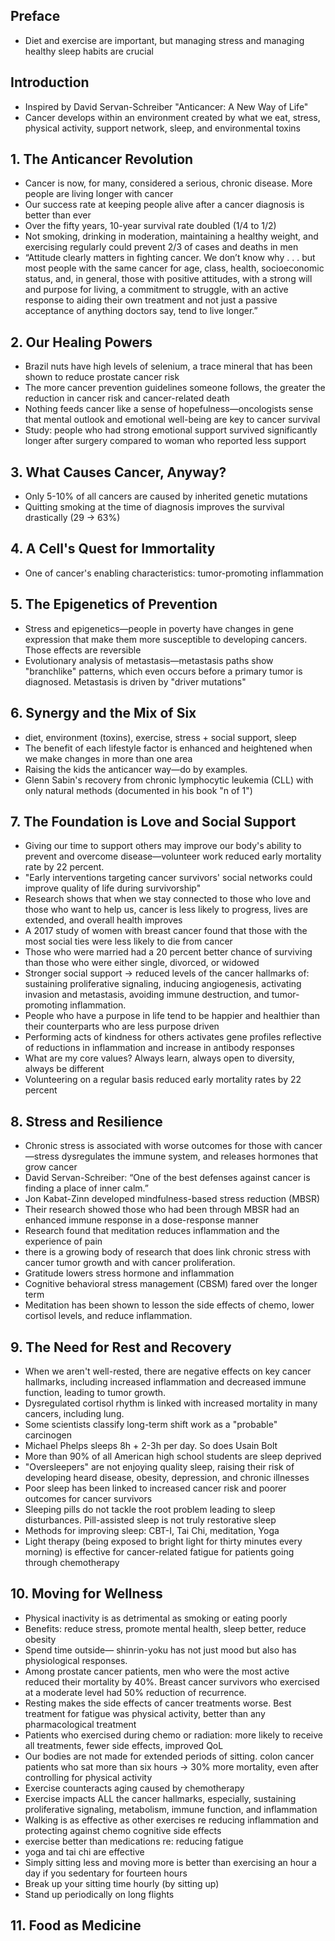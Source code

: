 ## Preface

* Diet and exercise are important, but managing stress and managing healthy sleep habits are crucial

## Introduction

* Inspired by David Servan-Schreiber "Anticancer: A New Way of Life" 
* Cancer develops within an environment created by what we eat, stress, physical activity, support network, sleep, and environmental toxins

## 1. The Anticancer Revolution

* Cancer is now, for many, considered a serious, chronic disease. More people are living longer with cancer
* Our success rate at keeping people alive after a cancer diagnosis is better than ever
* Over the fifty years, 10-year survival rate doubled (1/4 to 1/2)
* Not smoking, drinking in moderation, maintaining a healthy weight, and exercising regularly could prevent 2/3 of cases and deaths in men
* “Attitude clearly matters in fighting cancer. We don’t know why . . . but most people with the same cancer for age, class, health, socioeconomic status, and, in general, those with positive attitudes, with a strong will and purpose for living, a commitment to struggle, with an active response to aiding their own treatment and not just a passive acceptance of anything doctors say, tend to live longer.”

## 2. Our Healing Powers

* Brazil nuts have high levels of selenium, a trace mineral that has been shown to reduce prostate cancer risk
* The more cancer prevention guidelines someone follows, the greater the reduction in cancer risk and cancer-related death
* Nothing feeds cancer like a sense of hopefulness—oncologists sense that mental outlook and emotional well-being are key to cancer survival
* Study: people who had strong emotional support survived significantly longer after surgery compared to woman who reported less support

## 3. What Causes Cancer, Anyway?

* Only 5-10% of all cancers are caused by inherited genetic mutations
* Quitting smoking at the time of diagnosis improves the survival drastically (29 -> 63%)

## 4. A Cell's Quest for Immortality

* One of cancer's enabling characteristics: tumor-promoting inflammation

## 5. The Epigenetics of Prevention

* Stress and epigenetics—people in poverty have changes in gene expression that make them more susceptible to developing cancers. Those effects are reversible
* Evolutionary analysis of metastasis—metastasis paths show "branchlike" patterns, which even occurs before a primary tumor is diagnosed. Metastasis is driven by "driver mutations"

## 6. Synergy and the Mix of Six

* diet, environment (toxins), exercise, stress + social support, sleep
* The benefit of each lifestyle factor is enhanced and heightened when we make changes in more than one area
* Raising the kids the anticancer way—do by examples. 
* Glenn Sabin's recovery from chronic lymphocytic leukemia (CLL) with only natural methods (documented in his book "n of 1")

## 7. The Foundation is Love and Social Support

* Giving our time to support others may improve our body's ability to prevent and overcome disease—volunteer work reduced early mortality rate by 22 percent.
* "Early interventions targeting cancer survivors' social networks could improve quality of life during survivorship"
* Research shows that when we stay connected to those who love and those who want to help us, cancer is less likely to progress, lives are extended, and overall health improves
* A 2017 study of women with breast cancer found that those with the most social ties were less likely to die from cancer
* Those who were married had a 20 percent better chance of surviving than those who were either single, divorced, or widowed
* Stronger social support -> reduced levels of the cancer hallmarks of: sustaining proliferative signaling, inducing angiogenesis, activating invasion and metastasis, avoiding immune destruction, and tumor-promoting inflammation.
* People who have a purpose in life tend to be happier and healthier than their counterparts who are less purpose driven
* Performing acts of kindness for others activates gene profiles reflective of reductions in inflammation and increase in antibody responses
* What are my core values? Always learn, always open to diversity, always be different
* Volunteering on a regular basis reduced early mortality rates by 22 percent

## 8. Stress and Resilience
* Chronic stress is associated with worse outcomes for those with cancer—stress dysregulates the immune system, and releases hormones that grow cancer
* David Servan-Schreiber: “One of the best defenses against cancer is finding a place of inner calm.”
* Jon Kabat-Zinn developed mindfulness-based stress reduction (MBSR)
* Their research showed those who had been through MBSR had an enhanced immune response in a dose-response manner
* Research found that meditation reduces inflammation and the experience of pain
* there is a growing body of research that does link chronic stress with cancer tumor growth and with cancer proliferation.
* Gratitude lowers stress hormone and inflammation
* Cognitive behavioral stress management (CBSM) fared over the longer term
* Meditation has been shown to lesson the side effects of chemo, lower cortisol levels, and reduce inflammation.

## 9. The Need for Rest and Recovery

* When we aren't well-rested, there are negative effects on key cancer hallmarks, including increased inflammation and decreased immune function, leading to tumor growth. 
* Dysregulated cortisol rhythm is linked with increased mortality in many cancers, including lung.
* Some scientists classify long-term shift work as a "probable" carcinogen
* Michael Phelps sleeps 8h + 2-3h per day. So does Usain Bolt
* More than 90% of all American high school students are sleep deprived
* "Oversleepers" are not enjoying quality sleep, raising their risk of developing heard disease, obesity, depression, and chronic illnesses
* Poor sleep has been linked to increased cancer risk and poorer outcomes for cancer survivors
* Sleeping pills do not tackle the root problem leading to sleep disturbances. Pill-assisted sleep is not truly restorative sleep
* Methods for improving sleep: CBT-I, Tai Chi, meditation, Yoga
* Light therapy (being exposed to bright light for thirty minutes every morning) is effective for cancer-related fatigue for patients going through chemotherapy

## 10. Moving for Wellness

* Physical inactivity is as detrimental as smoking or eating poorly
* Benefits: reduce stress, promote mental health, sleep better, reduce obesity
* Spend time outside— shinrin-yoku has not just mood but also has physiological responses.
* Among prostate cancer patients, men who were the most active reduced their mortality by 40%. Breast cancer survivors who exercised at a moderate level had 50% reduction of recurrence.
* Resting makes the side effects of cancer treatments worse. Best treatment for fatigue was physical activity, better than any pharmacological treatment
* Patients who exercised during chemo or radiation: more likely to receive all treatments, fewer side effects, improved QoL
* Our bodies are not made for extended periods of sitting. colon cancer patients who sat more than six hours -> 30% more mortality, even after controlling for physical activity
* Exercise counteracts aging caused by chemotherapy
* Exercise impacts ALL the cancer hallmarks, especially, sustaining proliferative signaling, metabolism, immune function, and inflammation
* Walking is as effective as other exercises re reducing inflammation and protecting against chemo cognitive side effects
* exercise better than medications re: reducing fatigue
* yoga and tai chi are effective
* Simply sitting less and moving more is better than exercising an hour a day if you sedentary for fourteen hours
* Break up your sitting time hourly (by sitting up)
* Stand up periodically on long flights

## 11. Food as Medicine
